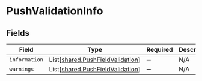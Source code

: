 # PushValidationInfo


## Fields

| Field                                                                          | Type                                                                           | Required                                                                       | Description                                                                    |
| ------------------------------------------------------------------------------ | ------------------------------------------------------------------------------ | ------------------------------------------------------------------------------ | ------------------------------------------------------------------------------ |
| `information`                                                                  | List[[shared.PushFieldValidation](../../models/shared/pushfieldvalidation.md)] | :heavy_minus_sign:                                                             | N/A                                                                            |
| `warnings`                                                                     | List[[shared.PushFieldValidation](../../models/shared/pushfieldvalidation.md)] | :heavy_minus_sign:                                                             | N/A                                                                            |